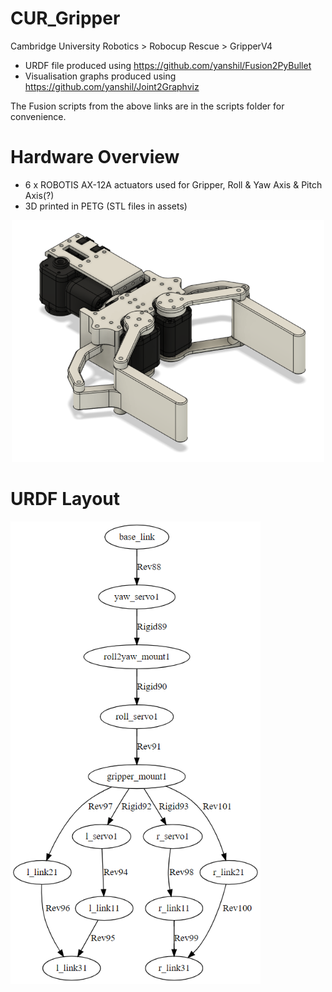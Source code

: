 # CUR_Gripper
Cambridge University Robotics > Robocup Rescue > GripperV4

- URDF file produced using https://github.com/yanshil/Fusion2PyBullet
- Visualisation graphs produced using https://github.com/yanshil/Joint2Graphviz

The Fusion scripts from the above links are in the scripts folder for convenience.

# Hardware Overview
- 6 x ROBOTIS AX-12A actuators used for Gripper, Roll & Yaw Axis & Pitch Axis(?)
- 3D printed in PETG (STL files in assets)

<p align="center">
  <img src="assets/Gripperv4.png" width="500">
</p>

# URDF Layout
<img src="assets/graph3.png" width="400">
